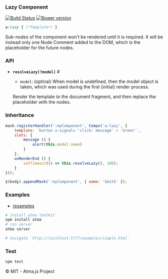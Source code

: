 ### Lazy Component
[![Build Status](https://travis-ci.org/atmajs/compo-lazy.png?branch=master)](https://travis-ci.org/atmajs/compo-lazy)
[![Bower version](https://badge.fury.io/bo/compo-lazy.svg)](http://badge.fury.io/bo/compo-lazy)

```scss
a:lazy { /*Template*/ }
```

Sub-nodes of the component won't be rendered until it is required. It will be instead only one Node Comment added to the DOM, which is the placeholder for the future nodes.


### API

- **`resolveLazy(?model)`** <a name='resolveLazy'>#</a>
	
	- `model`: (optinal) When model is undefined, then the model object is taken, which was used during the first (initial) render process.

	Render the template to the document fragment, and then replace the placeholder with the nodes.

### Inheritance

```javascript
mask.registerHandler(':myComponent', Compo('a:lazy', {
	template: `button x-signal= 'click: message' > 'Greet'`,
	slots: {
		message () {
			alert(this.model.name)
		}
	},
	onRenderEnd () {
		setTimeout(() => this.resolveLazy(), 100);
	}
}));

$(body).appendMask(':myComponent', { name: 'Smith' });
```

### Examples

- [/examples](/examples)

```bash
# install atma toolkit
npm install atma
# run server
atma server

# navigate `http://localhost:5777/examples/simple.html`
```

### Test
```bash
npm test
```

:copyright: MIT - Atma.js Project
